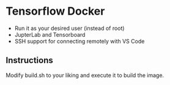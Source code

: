 # Tensorflow Docker

- Run it as your desired user (instead of root)
- JupterLab and Tensorboard
- SSH support for connecting remotely with VS Code

## Instructions
Modify build.sh to your liking and execute it to build the image.
